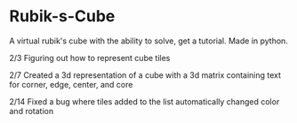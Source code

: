# Rubik-s-Cube
A virtual rubik's cube with the ability to solve, get a tutorial. Made in python.

2/3 Figuring out how to represent cube tiles

2/7 Created a 3d representation of a cube with a 3d matrix containing text for corner, edge, center, and core

2/14 Fixed a bug where tiles added to the list automatically changed color and rotation
